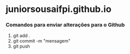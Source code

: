 # juniorsousaifpi.github.io

### Comandos para enviar alterações para o Github

1. git add .
2. git commit -m "mensagem"
3. git push
